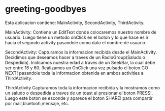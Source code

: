 # greeting-goodbyes

Esta aplicacion contiene: MainActivity, SecondActivity, ThirdActivity.

MainActivity: Contiene un EditText donde colocaremos nuestro nombre de usuario. 
Luego tiene un metodo onClick en el boton y lo que hace es ir hacia el segundo activity pasandole como dato el nombre de usuario.

SecondActivity: 
Capturamos la informacion recibida desde el MainActivity.
Decidimos que deseamos hacer a traves de un RadioGroup(Saludo o Despedida).
Inidcamos nuestra edad a traves de un SeekBar, la cual debe ser entre 16 y 60.
Realizamos un OnClick una vez pulsado el boton GO NEXT! pasandole toda la informacion obtenida en ambos activities a ThirdActivity.

ThirdActivity
Capturamos toda la informacion recibida y la mostramos como un saludo o despedida a traves de un toast al presionar el boton PRESS!.
Luego este boton se esconde y aparece el boton SHARE! para compartir por mail,bluetooh,mensaje, etc.
